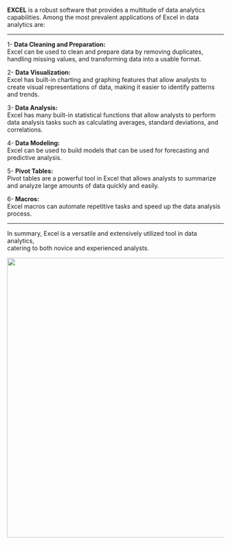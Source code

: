 <b>EXCEL</b> is a robust software that provides a multitude of data analytics capabilities.
Among the most prevalent applications of Excel in data analytics are:

---

1- <b>Data Cleaning and Preparation:</b> <br>Excel can be used to clean and prepare data by removing duplicates, handling missing values, and transforming data into a usable format.

2- <b>Data Visualization:</b><br> Excel has built-in charting and graphing features that allow analysts to create visual representations of data, making it easier to identify patterns and trends.

3-<b> Data Analysis:</b><br> Excel has many built-in statistical functions that allow analysts to perform data analysis tasks such as calculating averages, standard deviations, and correlations.

4-<b> Data Modeling:</b><br> Excel can be used to build models that can be used for forecasting and predictive analysis.

5- <b>Pivot Tables:</b><br> Pivot tables are a powerful tool in Excel that allows analysts to summarize and analyze large amounts of data quickly and easily.

6-<b> Macros:</b><br> Excel macros can automate repetitive tasks and speed up the data analysis process.

---
In summary, Excel is a versatile and extensively utilized tool in data analytics,<br> catering to both novice and experienced analysts.

<!-- ![Data-Analysis-Using-Excel](https://user-images.githubusercontent.com/130850888/235078128-a5bc9fef-22d9-4356-82a0-1a45c1f36275.jpg)

<img src="https://user-images.githubusercontent.com/130850888/235078128-a5bc9fef-22d9-4356-82a0-1a45c1f36275.jpg" alt="" width="400px" > -->
<p align="center"
><kbd><img src="https://user-images.githubusercontent.com/130850888/235078128-a5bc9fef-22d9-4356-82a0-1a45c1f36275.jpg" alt="" width="650px"  ></kbd></p
